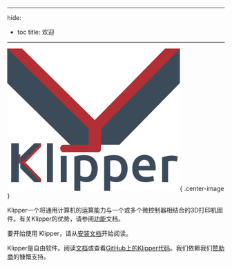 ***

hide:

- toc title: 欢迎

***

![](img/klipper-logo.png){ .center-image }

Klipper一个将通用计算机的运算能力与一个或多个微控制器相结合的3D打印机固件。有关Klipper的优势，请参阅[功能](Features.md)文档。

要开始使用 Klipper，请从[安装文档](Installation.md)开始阅读。

Klipper是自由软件。阅读[文档](Overview.md)或查看[GitHub上的Klipper代码](https://github.com/Klipper3d/klipper)。我们依赖我们[赞助商](Sponsors.md)的慷慨支持。
